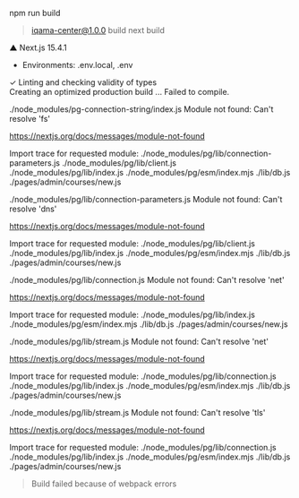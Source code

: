 npm run build

> iqama-center@1.0.0 build
> next build

   ▲ Next.js 15.4.1
   - Environments: .env.local, .env

 ✓ Linting and checking validity of types    
   Creating an optimized production build ...
Failed to compile.

./node_modules/pg-connection-string/index.js
Module not found: Can't resolve 'fs'

https://nextjs.org/docs/messages/module-not-found

Import trace for requested module:
./node_modules/pg/lib/connection-parameters.js
./node_modules/pg/lib/client.js
./node_modules/pg/lib/index.js
./node_modules/pg/esm/index.mjs
./lib/db.js
./pages/admin/courses/new.js

./node_modules/pg/lib/connection-parameters.js
Module not found: Can't resolve 'dns'

https://nextjs.org/docs/messages/module-not-found

Import trace for requested module:
./node_modules/pg/lib/client.js
./node_modules/pg/lib/index.js
./node_modules/pg/esm/index.mjs
./lib/db.js
./pages/admin/courses/new.js

./node_modules/pg/lib/connection.js
Module not found: Can't resolve 'net'

https://nextjs.org/docs/messages/module-not-found

Import trace for requested module:
./node_modules/pg/lib/index.js
./node_modules/pg/esm/index.mjs
./lib/db.js
./pages/admin/courses/new.js

./node_modules/pg/lib/stream.js
Module not found: Can't resolve 'net'

https://nextjs.org/docs/messages/module-not-found

Import trace for requested module:
./node_modules/pg/lib/connection.js
./node_modules/pg/lib/index.js
./node_modules/pg/esm/index.mjs
./lib/db.js
./pages/admin/courses/new.js

./node_modules/pg/lib/stream.js
Module not found: Can't resolve 'tls'

https://nextjs.org/docs/messages/module-not-found

Import trace for requested module:
./node_modules/pg/lib/connection.js
./node_modules/pg/lib/index.js
./node_modules/pg/esm/index.mjs
./lib/db.js
./pages/admin/courses/new.js


> Build failed because of webpack errors